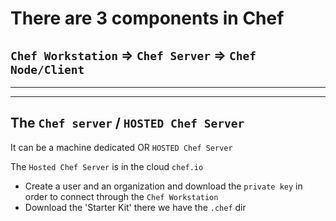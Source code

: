 # There are 3 components in Chef

## `Chef Workstation` => `Chef Server` => `Chef Node/Client`

---

---

## The `Chef server` / `HOSTED Chef Server`

It can be a machine dedicated OR `HOSTED Chef Server`

The `Hosted Chef Server` is in the cloud `chef.io`

- Create a user and an organization and download the `private key`
  in order to connect through the `Chef Workstation`
- Download the 'Starter Kit' there we have the `.chef` dir
